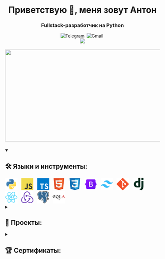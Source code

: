 <div id="header" align="center">
  <h1>Приветствую 👋, меня зовут Антон</h1>
  <h3>Fullstack-разработчик на Python</h3>
</div>

<div id="contacts" align="center">
  <!--
  <a href="linkedin-url"><img src="https://img.shields.io/badge/LinkedIn-blue?style=for-the-badge&logo=linkedin&logoColor=white" alt="LinkedIn"/></a>&nbsp;
  <a href="twitter-url"><img src="https://img.shields.io/badge/Twitter-blue?style=for-the-badge&logo=x&logoColor=white" alt="Twitter"/></a>&nbsp;
  -->
  <a href="https://t.me/selivados"><img src="https://img.shields.io/badge/Telegram-blue?style=for-the-badge&logo=telegram&logoColor=white" alt="Telegram"/></a>&nbsp;
  <a href="mailto:selivados@gmail.com"><img src="https://img.shields.io/badge/Gmail-blue?style=for-the-badge&logo=gmail&logoColor=white" alt="Gmail"/></a>&nbsp;
</div>

<div id="statistics" align="center">
  <img src="https://komarev.com/ghpvc/?username=selivados&style=for-the-badge&color=blue"/>
</div>

<br/>

<div id="banner" align="center">
  <img src="https://media.giphy.com/media/dWesBcTLavkZuG35MI/giphy.gif" width="600" height="300"/>
</div>

<br/>

<details open>
  <summary><h2>🛠️ Языки и инструменты:</h2></summary>
  
  <div id="tools">
    <a href="https://www.python.org/" target="_blank" rel="noreferrer"><img src="https://github.com/devicons/devicon/blob/master/icons/python/python-original.svg" width="40" height="40" alt="Python" title="Python"/></a>&nbsp;&nbsp;
    <a href="https://developer.mozilla.org/ru/docs/Web/JavaScript" target="_blank" rel="noreferrer"><img src="https://github.com/devicons/devicon/blob/master/icons/javascript/javascript-original.svg" width="40" height="40" alt="JavaScript" title="JavaScript"/></a>&nbsp;&nbsp;
    <a href="https://www.typescriptlang.org/" target="_blank" rel="noreferrer"><img src="https://github.com/devicons/devicon/blob/master/icons/typescript/typescript-original.svg" width="40" height="40" alt="TypeScript" title="TypeScript"/></a>&nbsp;&nbsp;
    <a href="https://html.spec.whatwg.org/multipage/" target="_blank" rel="noreferrer"><img src="https://github.com/devicons/devicon/blob/master/icons/html5/html5-original.svg" width="40" height="40" alt="HTML5" title="HTML5"/></a>&nbsp;&nbsp;
    <a href="https://www.w3schools.com/css/" target="_blank" rel="noreferrer"><img src="https://github.com/devicons/devicon/blob/master/icons/css3/css3-original.svg" width="40" height="40" alt="CSS3" title="CSS3"/></a>&nbsp;&nbsp;
    <a href="https://getbootstrap.com/" target="_blank" rel="noreferrer"><img src="https://github.com/devicons/devicon/blob/master/icons/bootstrap/bootstrap-original.svg" width="40" height="40" alt="Bootstrap" title="Bootstrap"/></a>&nbsp;&nbsp;
    <a href="https://tailwindcss.com/" target="_blank" rel="noreferrer"><img src="https://github.com/devicons/devicon/blob/master/icons/tailwindcss/tailwindcss-original.svg" width="40" height="40" alt="Tailwind CSS" title="Tailwind CSS"/></a>&nbsp;&nbsp;
    <a href="https://git-scm.com/" target="_blank" rel="noreferrer"><img src="https://github.com/devicons/devicon/blob/master/icons/git/git-original.svg" width="40" height="40" alt="Git" title="Git"/></a>&nbsp;&nbsp;
    <a href="https://www.djangoproject.com/" target="_blank" rel="noreferrer"><img src="https://github.com/devicons/devicon/blob/master/icons/django/django-plain.svg" width="40" height="40" alt="Django" title="Django"/></a>&nbsp;&nbsp;
    <a href="https://react.dev/" target="_blank" rel="noreferrer"><img src="https://github.com/devicons/devicon/blob/master/icons/react/react-original.svg" width="40" height="40" alt="React" title="React"/></a>&nbsp;&nbsp;
    <a href="https://redux.js.org/" target="_blank" rel="noreferrer"><img src="https://github.com/devicons/devicon/blob/master/icons/redux/redux-original.svg" width="40" height="40" alt="Redux" title="Redux"/></a>&nbsp;&nbsp;
    <a href="https://www.postgresql.org/" target="_blank" rel="noreferrer"><img src="https://github.com/devicons/devicon/blob/master/icons/postgresql/postgresql-original.svg" width="40" height="40" alt="PostgreSQL" title="PostgreSQL"/></a>&nbsp;&nbsp;
    <a href="https://www.sqlalchemy.org/" target="_blank" rel="noreferrer"><img src="https://github.com/devicons/devicon/blob/master/icons/sqlalchemy/sqlalchemy-original.svg" width="40" height="40" alt="SQLAlchemy" title="SQLAlchemy"/></a>&nbsp;&nbsp;
  </div>
</details>

<details>
  <summary><h2>💼 Проекты:</h2></summary>
  
  ⭐ **Облачное хранилище My Cloud** (дипломный проект) :small_orange_diamond: [Задание](https://github.com/selivados/Diplom_MyCloud/blob/main/TASK.md)  
  **Задача:** создать веб-приложение, которое будет работать как облачное хранилище.  
  **Стек:** Python, Django, Django REST framework, PostgreSQL, JavaScript, TypeScript, HTML, CSS, Bootstrap, React, React Router, Redux, Redux Toolkit, ESLint.  
  **Результат:** Сайт, [Код](https://github.com/selivados/Diplom_MyCloud)
  
  ⭐ **Интернет-магазин обуви Bosa Noga** (курсовой проект) :small_orange_diamond: [Задание](https://github.com/selivados/7_Coursework_BosaNoga/blob/main/README.md)  
  **Задача:** создать веб-приложение, всеми основными функциями которого можно пользоваться.  
  **Стек:** JavaScript, TypeScript, HTML, CSS, React, React Router, Redux, Redux Toolkit, ESLint.  
  **Результат:** [Сайт](https://bosanoga-frontend.onrender.com/), [Код](https://github.com/selivados/7_Coursework_BosaNoga)
  
  ⭐ **Chaos Organizer** (курсовой проект) :small_orange_diamond: [Задание](https://github.com/selivados/6_Coursework_ChaosOrganizer/blob/main/README.md)  
  **Задача:** создать бота, предназначенного для хранения информации, поиска и других сервисов (напоминания, уведомления и интеграции с внешними сервисами).  
  **Стек:** JavaScript, HTML, CSS, Webpack, Babel, ESLint, GitHub Actions.  
  **Результат:** [Сайт](https://selivados.github.io/6_Coursework_ChaosOrganizer/), [Код](https://github.com/selivados/6_Coursework_ChaosOrganizer)
  
  ⭐ **Retro Game** (курсовой проект) :small_orange_diamond: [Задание](https://github.com/selivados/5_Coursework_RetroGame/blob/main/README.md)  
  **Задача:** создать двухмерную игру в стиле фэнтези, где игроку предстоит выставлять своих персонажей против персонажей нечисти.  
  **Стек:** JavaScript, HTML, CSS, Webpack, Babel, ESLint, Jest, GitHub Actions.  
  **Результат:** [Сайт](https://selivados.github.io/5_Coursework_RetroGame/), [Код](https://github.com/selivados/5_Coursework_RetroGame)
  
  ⭐ **Облачное хранилище WebCloud (UI)** (курсовой проект) :small_orange_diamond: [Задание](https://github.com/selivados/4_Coursework_WebCloudUI/blob/main/README.md)  
  **Задача:** создать веб-приложение для резервного копирования фотографий из профиля (аватарок) пользователя ВКонтакте в облачное хранилище Яндекс Диск.  
  **Стек:** JavaScript, HTML, CSS.  
  **Результат:** [Сайт](https://selivados.github.io/4_Coursework_WebCloudUI/), [Код](https://github.com/selivados/4_Coursework_WebCloudUI)
  
  ⭐ **Noemi** (курсовой проект). :small_orange_diamond: [Задание](https://github.com/selivados/3_Coursework_Noemi/blob/main/README.md)  
  **Задача:** сверстать адаптивные макеты сайта для различных устройств (настольные компьютеры, планшеты, смартфоны).  
  **Стек:** HTML, CSS.  
  **Результат:** [Сайт](https://selivados.github.io/3_Coursework_Noemi/), [Код](https://github.com/selivados/3_Coursework_Noemi)
  
  ⭐ **VKinder** (курсовой проект) :small_orange_diamond: [Задание](https://github.com/selivados/2_Coursework_VKinder/blob/main/Task/README.md)  
  **Задача:** создать бота для взаимодействия с базами данных социальной сети ВКонтакте. Бот должен предлагать различные варианты людей для знакомств в виде диалога с пользователем.  
  **Стек:** Python, PostgreSQL.  
  **Результат:** [Код](https://github.com/selivados/2_Coursework_VKinder)
  
  ⭐ **Резервное копирование** (курсовой проект) :small_orange_diamond: [Задание](https://github.com/selivados/1_Coursework_Backup_VK/blob/main/README.md)  
  **Задача:** создать программу для резервного копирования фотографий с профиля (аватарок) пользователя ВКонтакте в облачное хранилище Яндекс Диск, Google Drive.  
  **Стек:** Python  
  **Результат:** [Код](https://github.com/selivados/1_Coursework_Backup_VK)
  
</details>

<details>
  <summary><h2>🏆 Сертификаты:</h2></summary>
  
  **Нетология**  
  [Fullstack-разработчик на Python](https://drive.google.com/file/d/1e2NMAtQZHNiE2hI1IK9psEqhXpYK28DB/view?usp=sharing)  
  [React: Библиотека №1 в современной фронтенд-разработке](https://drive.google.com/file/d/1RBkxE7BN41CHuCJgoWeESiM-ZYjxuaWh/view?usp=sharing)  
  [Расширенный инструментарий JavaScript в браузере](https://drive.google.com/file/d/1avH2b219w9LwMLTErIpPC0fgpboszaov/view?usp=drive_link)  
  [JavaScript: углубленный курс веб-разработки](https://drive.google.com/file/d/16NBvqhCOX988BP9d2YyHrNMOARFR4WsO/view?usp=drive_link)  
  [JavaScript: основы работы в браузере](https://drive.google.com/file/d/12U9d1WPz9CAprXvt7DtoL60qv6O7PxUv/view?usp=drive_link)  
  [HTML и CSS: основы веб-верстки](https://drive.google.com/file/d/1WCUxcCFvGG1XJDdiXPfWJOYxsPWzpqCZ/view?usp=drive_link)  
  [Django: создание функциональных веб-приложений](https://drive.google.com/file/d/1zb0coXY7k6h-Wfcfwa0G-NA3xyF_9kTU/view?usp=drive_link)  
  [Профессиональная работа с Python](https://drive.google.com/file/d/1dfuuKZDGZjDnA7w9zqGlkFCbzoveH9I3/view?usp=drive_link)  
  [Базы данных для python-разработчиков](https://drive.google.com/file/d/1_cCMKqqWA8szrjorNvgdpFkeU-3xEQpf/view?usp=drive_link)  
  [Git - система контроля версий](https://drive.google.com/file/d/13gjxjpZNboJl2T43JckZ54zJNzNRJWWU/view?usp=drive_link)  
  [Основы языка программирования Python](https://drive.google.com/file/d/1j0IC2Xc8D6i-f0q-p8uOYVMlknoNyO3K/view?usp=drive_link)
  
  **Stepik**  
  ["Поколение Python": курс для начинающих](https://drive.google.com/file/d/1V5lwVWQcj4i2orzHDexGbPHsnLmx-Td9/view?usp=drive_link)
  
</details>
